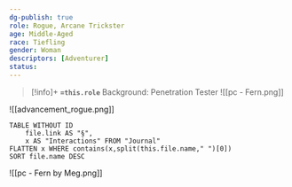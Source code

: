 ```yaml
---
dg-publish: true
role: Rogue, Arcane Trickster
age: Middle-Aged
race: Tiefling
gender: Woman
descriptors: [Adventurer]
status: 
---
```


> [!info]+
> **`=this.role`**
> Background: Penetration Tester
> ![[pc - Fern.png]]

![[advancement_rogue.png]]

```dataview
TABLE WITHOUT ID
	file.link AS "§", 
	x AS "Interactions" FROM "Journal"
FLATTEN x WHERE contains(x,split(this.file.name," ")[0])
SORT file.name DESC
```


![[pc - Fern by Meg.png]]